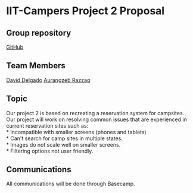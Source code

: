 # IIT-Campers Project 2 Proposal

## Group repository
  [GitHub](https://github.com/IIT-Campers/ITMD-362-Project2)

## Team Members
  [David Delgado](https://github.com/ddelgad5/ITMD-362-Project2/)
  [Aurangzeb Razzaq](https://github.com/aurangzebrazzaq/ITMD-362-Project2)
  []()
  []()

## Topic
  Our project 2 is based on recreating a reservation system for campsites.  Our project will work on resolving common issues that are experienced in current reservation sites such as:  
    * Incompatible with smaller screens (phones and tablets)  
    * Can't search for camp sites in multiple states.  
    * Images do not scale well on smaller screens.  
    * Filtering options not user friendly.  

## Communications
  All communications will be done through Basecamp.
